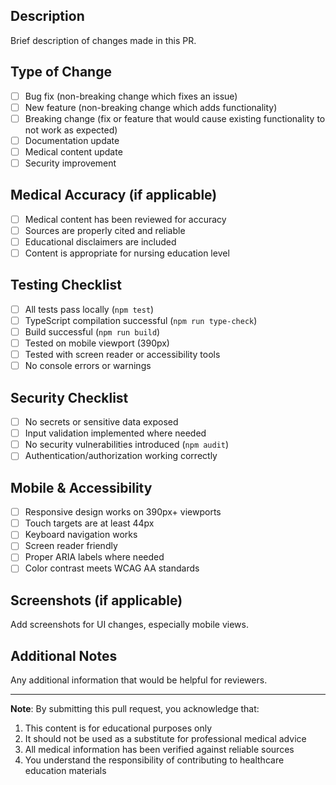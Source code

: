 ## Description
Brief description of changes made in this PR.

## Type of Change
- [ ] Bug fix (non-breaking change which fixes an issue)
- [ ] New feature (non-breaking change which adds functionality)  
- [ ] Breaking change (fix or feature that would cause existing functionality to not work as expected)
- [ ] Documentation update
- [ ] Medical content update
- [ ] Security improvement

## Medical Accuracy (if applicable)
- [ ] Medical content has been reviewed for accuracy
- [ ] Sources are properly cited and reliable
- [ ] Educational disclaimers are included
- [ ] Content is appropriate for nursing education level

## Testing Checklist
- [ ] All tests pass locally (`npm test`)
- [ ] TypeScript compilation successful (`npm run type-check`)
- [ ] Build successful (`npm run build`)
- [ ] Tested on mobile viewport (390px)
- [ ] Tested with screen reader or accessibility tools
- [ ] No console errors or warnings

## Security Checklist  
- [ ] No secrets or sensitive data exposed
- [ ] Input validation implemented where needed
- [ ] No security vulnerabilities introduced (`npm audit`)
- [ ] Authentication/authorization working correctly

## Mobile & Accessibility
- [ ] Responsive design works on 390px+ viewports
- [ ] Touch targets are at least 44px
- [ ] Keyboard navigation works
- [ ] Screen reader friendly
- [ ] Proper ARIA labels where needed
- [ ] Color contrast meets WCAG AA standards

## Screenshots (if applicable)
Add screenshots for UI changes, especially mobile views.

## Additional Notes
Any additional information that would be helpful for reviewers.

---

**Note**: By submitting this pull request, you acknowledge that:
1. This content is for educational purposes only
2. It should not be used as a substitute for professional medical advice  
3. All medical information has been verified against reliable sources
4. You understand the responsibility of contributing to healthcare education materials
